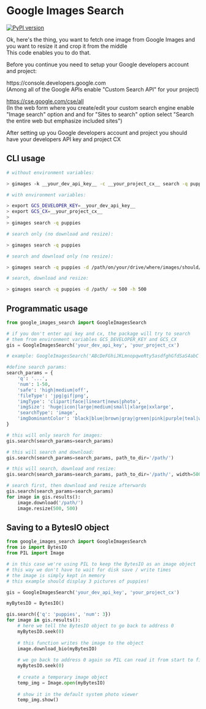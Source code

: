<h1>Google Images Search</h1>

[![PyPI version](https://badge.fury.io/py/Google-Images-Search.svg)](https://badge.fury.io/py/Google-Images-Search)

<p>Ok, here's the thing, you want to fetch one image from Google Images and
    you want to resize it and crop it from the middle<br />This code enables you to do that.</p>

<p>Before you continue you need to setup your Google developers account and project:</p>

<p>https://console.developers.google.com<br />
(Among all of the Google APIs enable "Custom Search API" for your project)<br />

https://cse.google.com/cse/all<br />
(In the web form where you create/edit your custom search engine enable "Image search" option and and for "Sites to search" option select "Search the entire web but emphasize included sites")</p>

<p>After setting up you Google developers account and project you should have
    your developers API key and project CX</p>

<h2>CLI usage</h2>

```bash
# without environment variables:

> gimages -k __your_dev_api_key__ -c __your_project_cx__ search -q puppies
```

```bash
# with environment variables:

> export GCS_DEVELOPER_KEY=__your_dev_api_key__
> export GCS_CX=__your_project_cx__
>
> gimages search -q puppies
```

```bash
# search only (no download and resize):

> gimages search -q puppies
```

```bash
# search and download only (no resize):

> gimages search -q puppies -d /path/on/your/drive/where/images/should/be/downloaded
```

```bash
# search, download and resize:

> gimages search -q puppies -d /path/ -w 500 -h 500
```

<h2>Programmatic usage</h2>

```python
from google_images_search import GoogleImagesSearch

# if you don't enter api key and cx, the package will try to search
# them from environment variables GCS_DEVELOPER_KEY and GCS_CX
gis = GoogleImagesSearch('your_dev_api_key', 'your_project_cx')

# example: GoogleImagesSearch('ABcDeFGhiJKLmnopqweRty5asdfghGfdSaS4abC', '012345678987654321012:abcde_fghij')

#define search params:
search_params = {
    'q': '...',
    'num': 1-50,
    'safe': 'high|medium|off',
    'fileType': 'jpg|gif|png',
    'imgType': 'clipart|face|lineart|news|photo',
    'imgSize': 'huge|icon|large|medium|small|xlarge|xxlarge',
    'searchType': 'image',
    'imgDominantColor': 'black|blue|brown|gray|green|pink|purple|teal|white|yellow'
}

# this will only search for images:
gis.search(search_params=search_params)

# this will search and download:
gis.search(search_params=search_params, path_to_dir='/path/')

# this will search, download and resize:
gis.search(search_params=search_params, path_to_dir='/path/', width=500, height=500)

# search first, then download and resize afterwards
gis.search(search_params=search_params)
for image in gis.results():
    image.download('/path/')
    image.resize(500, 500)
```

<h2>Saving to a BytesIO object</h2>

```python
from google_images_search import GoogleImagesSearch
from io import BytesIO
from PIL import Image

# in this case we're using PIL to keep the BytesIO as an image object
# this way we don't have to wait for disk save / write times
# the image is simply kept in memory
# this example should display 3 pictures of puppies!

gis = GoogleImagesSearch('your_dev_api_key', 'your_project_cx')

myBytesIO = BytesIO()

gis.search({'q': 'puppies', 'num': 3})
for image in gis.results():
    # here we tell the BytesIO object to go back to address 0
    myBytesIO.seek(0)
    
    # this function writes the image to the object
    image.download_bio(myBytesIO)
    
    # we go back to address 0 again so PIL can read it from start to finish
    myBytesIO.seek(0)
    
    # create a temporary image object
    temp_img = Image.open(myBytesIO)
    
    # show it in the default system photo viewer
    temp_img.show()
```
